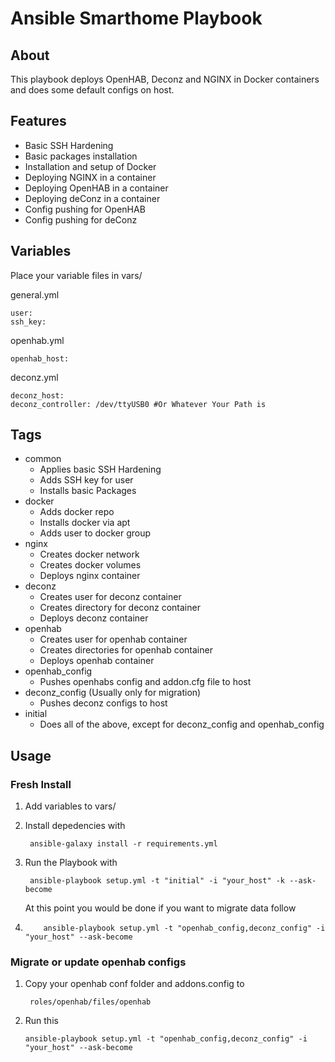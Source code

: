 # Ansible Smarthome Playbook

## About

This playbook deploys OpenHAB, Deconz and NGINX in Docker containers and does some default configs on host.

## Features

- Basic SSH Hardening
- Basic packages installation
- Installation and setup of Docker
- Deploying NGINX in a container
- Deploying OpenHAB in a container
- Deploying deConz in a container
- Config pushing for OpenHAB
- Config pushing for deConz

## Variables
Place your variable files in vars/

general.yml

    user: 
    ssh_key: 

openhab.yml

    openhab_host:

deconz.yml

    deconz_host:
    deconz_controller: /dev/ttyUSB0 #Or Whatever Your Path is

## Tags
- common
    - Applies basic SSH Hardening
    - Adds SSH key for user
    - Installs basic Packages
- docker
  - Adds docker repo
  - Installs docker via apt
  - Adds user to docker group
- nginx
  - Creates docker network
  - Creates docker volumes
  - Deploys nginx container
- deconz
  - Creates user for deconz container
  - Creates directory for deconz container
  - Deploys deconz container
- openhab
  - Creates user for openhab container
  - Creates directories for openhab container
  - Deploys openhab container
- openhab_config
  - Pushes openhabs config and addon.cfg file to host
- deconz_config (Usually only for migration)
  - Pushes deconz configs to host
- initial
  - Does all of the above, except for deconz_config and openhab_config

## Usage
### Fresh Install
1. Add variables to vars/
2. Install depedencies with 

        ansible-galaxy install -r requirements.yml

3. Run the Playbook with 

        ansible-playbook setup.yml -t "initial" -i "your_host" -k --ask-become

    At this point you would be done if you want to migrate data follow
4.         ansible-playbook setup.yml -t "openhab_config,deconz_config" -i "your_host" --ask-become

### Migrate or update openhab configs
1. Copy your openhab conf folder and addons.config to 

        roles/openhab/files/openhab

2.  Run this

        ansible-playbook setup.yml -t "openhab_config,deconz_config" -i "your_host" --ask-become
